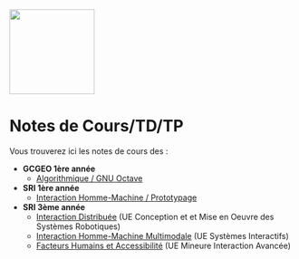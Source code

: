 <img src="https://github.com/truillet/upssitech/blob/master/logo_upssitech.png" width=150>

# Notes de Cours/TD/TP
Vous trouverez ici les notes de cours des :

* **GCGEO 1ère année**
  * [Algorithmique / GNU Octave](https://github.com/truillet/upssitech/tree/master/GCGEO/1A)
* **SRI 1ère année**
  * [Interaction Homme-Machine / Prototypage](https://github.com/truillet/upssitech/blob/master/SRI/1A/README.md)
* **SRI 3ème année**
  * [Interaction Distribuée](https://github.com/truillet/upssitech/tree/master/SRI/3A/ID) (UE Conception et et Mise en Oeuvre des Systèmes Robotiques)
  * [Interaction Homme-Machine Multimodale](https://github.com/truillet/upssitech/blob/master/SRI/3A/IHM/README.md) (UE Systèmes Interactifs)
  * [Facteurs Humains et Accessibilité](https://github.com/truillet/upssitech/wiki/FH_Accessibilite) (UE Mineure Interaction Avancée)




